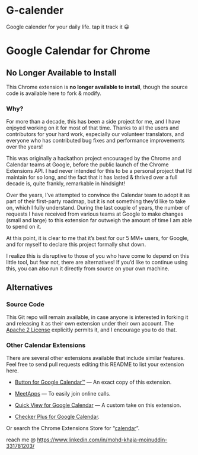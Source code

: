 # G-calender
Google calender for your daily life. tap it track it 😀


# Google Calendar for Chrome

## No Longer Available to Install

This Chrome extension is **no longer available to install**, though the source code is available here to fork & modify.

### Why?

For more than a decade, this has been a side project for me, and I have enjoyed working on it for most of that time. Thanks to all the users and contributors for your hard work, especially our volunteer translators, and everyone who has contributed bug fixes and performance improvements over the years!

This was originally a hackathon project encouraged by the Chrome and Calendar teams at Google, before the public launch of the Chrome Extensions API. I had never intended for this to be a personal project that I’d maintain for so long, and the fact that it has lasted & thrived over a full decade is, quite frankly, remarkable in hindsight!

Over the years, I’ve attempted to convince the Calendar team to adopt it as part of their first-party roadmap, but it is not something they’d like to take on, which I fully understand. During the last couple of years, the number of requests I have received from various teams at Google to make changes (small and large) to this extension far outweigh the amount of time I am able to spend on it.

At this point, it is clear to me that it’s best for our 5 MM+ users, for Google, and for myself to declare this project formally shut down.

I realize this is disruptive to those of you who have come to depend on this little tool, but fear not, there are alternatives! If you’d like to continue using this, you can also run it directly from source on your own machine.

## Alternatives

### Source Code

This Git repo will remain available, in case anyone is interested in forking it and releasing it as their own extension under their own account. The [Apache 2 License](COPYING) explicitly permits it, and I encourage you to do that.

### Other Calendar Extensions

There are several other extensions available that include similar features. Feel free to send pull requests editing this README to list your extension here.

- [Button for Google Calendar™](https://chrome.google.com/webstore/detail/button-for-google-calenda/lfjnmopldodmmdhddmeacgjnjeakjpki) — An exact copy of this extension.

- [MeetApps](https://chrome.google.com/webstore/detail/jgliplolinicikblamobaaagffepghie) — To easily join online calls.

- [Quick View for Google Calendar](https://chrome.google.com/webstore/detail/quick-view-for-google-cal/jjmfhjhfkipdojpiohplpfoliolcemlp) — A custom take on this extension.

- [Checker Plus for Google Calendar](https://chrome.google.com/webstore/detail/checker-plus-for-google-c/hkhggnncdpfibdhinjiegagmopldibha).

Or search the Chrome Extensions Store for “[calendar](https://chrome.google.com/webstore/search/calendar)”.


reach me @ https://www.linkedin.com/in/mohd-khaja-moinuddin-331781203/
